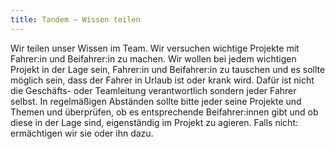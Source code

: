 ```yaml
---
title: Tandem – Wissen teilen
---
```


Wir teilen unser Wissen im Team. Wir versuchen wichtige Projekte mit Fahrer:in und Beifahrer:in zu machen. Wir wollen bei jedem wichtigen Projekt in der Lage sein, Fahrer:in und Beifahrer:in zu tauschen und es sollte möglich sein, dass der Fahrer in Urlaub ist oder krank wird. Dafür ist nicht die Geschäfts- oder Teamleitung verantwortlich sondern jeder Fahrer selbst. In regelmäßigen Abständen sollte bitte jeder seine Projekte und Themen und überprüfen, ob es entsprechende Beifahrer:innen gibt und ob diese in der Lage sind, eigenständig im Projekt zu agieren. Falls nicht: ermächtigen wir sie oder ihn dazu.